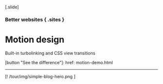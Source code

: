
[.slide]
  ### Better websites { .sites }
  # Motion design
  Built-in turbolinking and CSS view transitions

  [button "See the difference"]:
    href: motion-demo.html

  ---

  [! /tour/img/simple-blog-hero.png ]
